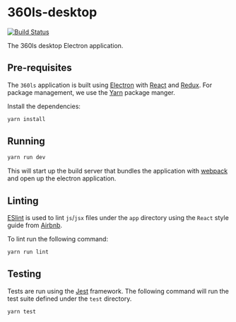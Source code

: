 # 360ls-desktop

[![Build Status](https://travis-ci.org/LukeJFernandez/360ls-desktop.svg?branch=master)](https://travis-ci.org/LukeJFernandez/360ls-desktop)

The 360ls desktop Electron application.

## Pre-requisites

The `360ls` application is built using [Electron](http://electron.atom.io/apps/) with
[React](https://facebook.github.io/react/) and [Redux](http://redux.js.org/).
For package management, we use the [Yarn](https://yarnpkg.com/) package manger.

Install the dependencies:

```bash
yarn install
```

## Running

```bash
yarn run dev
```

This will start up the build server that bundles the application
with [webpack](https://webpack.github.io/) and open up the
electron application.


## Linting

[ESlint](http://eslint.org/) is used to lint `js`/`jsx` files under the
`app` directory using the `React` style guide from
[Airbnb](https://github.com/airbnb/javascript/blob/master/react/README.md).

To lint run the following command:

```bash
yarn run lint
```

## Testing

Tests are run using the [Jest](https://facebook.github.io/jest/) framework.
The following command will run the test suite defined under the `test`
directory.

```bash
yarn test
```
